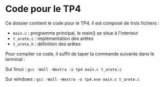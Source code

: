 # Code pour le TP4
Ce dossier contient le code pour le TP4. Il est composé de trois fichiers :
* `main.c` : programme principal, le main() se situe à l'interieur
* `t_arete.c` : implémentation des arêtes
* `t_arete.h` : définition des arêtes

Pour compiler ce code, il suffit de taper la commande suivante dans le terminal :

Sur linux : `gcc -Wall -Wextra -o tp4 main.c t_arete.c`

Sur windows : `gcc -Wall -Wextra -o tp4.exe main.c t_arete.c`